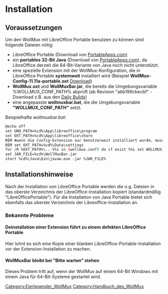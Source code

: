 Installation
============

Voraussetzungen
---------------

Um den WollMux mit LibreOffice Portable benutzen zu können sind folgende
Dateien nötig:

-   LibreOffice Portable (Download von
    [PortableApps.com)](http://portableapps.com/apps/office/libreoffice_portable)
-   ein **portables 32-Bit Java** (Download von
    [PortableApps.com](http://portableapps.com/apps/utilities/java_portable)),
    da LibreOffice derzeit die 64-Bit-Variante von Java noch
    nicht unterstützt.
-   eine spezielle Extension mit der WollMux-Konfiguration, die in
    LibreOffice Portable **systemweit** installiert wird (Beispiel
    **WollMux-Config-11.11a-portable.oxt**
    [Download](http://www.wollmux.net/files/WollMux_LibO_portable/wollmux-config-11.11a-portable.oxt))
-   **WollMux.oxt** und **WollMuxBar.jar**, die bereits die
    Umgebungsvariable %WOLLMUX\_CONF\_PATH% abprüft (ab Revision
    "abb199cbecbf" - Download z.B. aus den [Daily Builds](Download.md#daily-builds))
-   eine angepasste **wollmuxbar.bat**, die die Umgebungsvariable
    **"WOLLMUX\_CONF\_PATH"** setzt.

Beispielhafte *wollmuxbar.bat*:

``` bash
@echo off
set UNO_PATH=%cd%\App\libreoffice\program
set OXT_PATH=%cd%\App\libreoffice\share
REM #wenn die Config-Extension nur benutzerweit installiert wurde, muss der Pfad geändert werden:
REM set OXT_PATH=%cd%\Data\settings
for /R %OXT_PATH%\.. %%i in (wollmux.conf) do if exist %%i set WOLLMUX_CONF_PATH=%%i
set JAR_FILE=%cd%\WollMuxBar.jar
start %cd%\Java\bin\javaw.exe -jar %JAR_FILE%
```

Installationshinweise
---------------------

Nach der Installation von LibreOffice Portable werden die o.g. Dateien
in das oberste Verzeichnis der LibreOffice-Installation kopiert
(standardmäßig "LibreOfficePortable"). Für die Installation von Java
Portable bietet sich ebenfalls das oberste Verzeichnis der
Libreoffice-Installation an.

### Bekannte Probleme

#### Deinstallation einer Extension führt zu einem defekten LibreOffice Portable

Hier lohnt es sich eine Kopie einer blanken
LibreOffice-Portable-Installation vor der Extension-Installation zu
machen.

#### WollMuxBar bleibt bei "Bitte warten" stehen

Dieses Problem tritt auf, wenn der WollMux auf einem 64-Bit Windows mit
einem Java für 64-Bit-Systeme gestartet wird.

<Category:Eierlegender_WollMux> <Category:Handbuch_des_WollMux>
